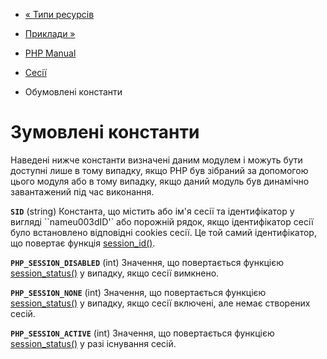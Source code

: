 - [« Типи ресурсів](session.resources.md)
- [Приклади »](session.examples.md)

- [PHP Manual](index.md)
- [Сесії](book.session.md)
- Обумовлені константи

# Зумовлені константи

Наведені нижче константи визначені даним модулем і можуть бути
доступні лише в тому випадку, якщо PHP був зібраний за допомогою цього
модуля або в тому випадку, якщо даний модуль був динамічно завантажений
під час виконання.

**`SID`** (string)
Константа, що містить або ім'я сесії та ідентифікатор у вигляді ``nameu003dID'`
або порожній рядок, якщо ідентифікатор сесії було встановлено
відповідні cookies сесії. Це той самий ідентифікатор, що повертає
функція [session_id()](function.session-id.md).

**`PHP_SESSION_DISABLED`** (int)
Значення, що повертається функцією
[session_status()](function.session-status.md) у випадку, якщо сесії
вимкнено.

**`PHP_SESSION_NONE`** (int)
Значення, що повертається функцією
[session_status()](function.session-status.md) у випадку, якщо сесії
включені, але немає створених сесій.

**`PHP_SESSION_ACTIVE`** (int)
Значення, що повертається функцією
[session_status()](function.session-status.md) у разі існування
сесій.
